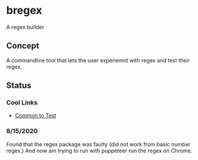 # bregex
A regex builder

## Concept

A commandline tool that lets the user experiemnt with regex and test their regex.

## Status

### Cool Links

+ [Common to Test](https://digitalfortress.tech/tricks/top-15-commonly-used-regex/)

### 8/15/2020

Found that the regex package was faulty (did not work from basic number regex.)
And now am trying to run with puppeteer run the regex on Chrome.
